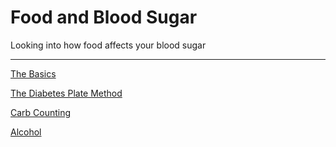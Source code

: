 # Food and Blood Sugar

Looking into how food affects your blood sugar

<hr />

[The Basics](/food-and-blood-sugar/the-basics)

[The Diabetes Plate Method](/food-and-blood-sugar/the-diabetes-plate-method)

[Carb Counting](/food-and-blood-sugar/carb-counting)

[Alcohol](/food-and-blood-sugar/alcohol)
